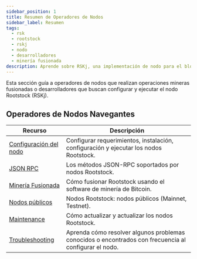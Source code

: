 ```yaml
---
sidebar_position: 1
title: Resumen de Operadores de Nodos
sidebar_label: Resumen
tags:
  - rsk
  - rootstock
  - rskj
  - nodo
  - desarrolladores
  - minería fusionada
description: Aprende sobre RSKj, una implementación de nodo para el blockchain Rootstock y la minería fusionada en Rootstock.
---
```


Esta sección guía a operadores de nodos que realizan operaciones mineras fusionadas o desarrolladores que buscan configurar y ejecutar el nodo Rootstock (RSKj).

## Operadores de Nodos Navegantes

| Recurso                                                             | Descripción                                                                                                           |
| ------------------------------------------------------------------- | --------------------------------------------------------------------------------------------------------------------- |
| [Configuración del nodo](/node-operators/setup/installation/)       | Configurar requerimientos, instalación, configuración y ejecutar los nodos Rootstock.                 |
| [JSON RPC](/node-operators/json-rpc/methods/)                       | Los métodos JSON-RPC soportados por nodos Rootstock.                                                  |
| [Minería Fusionada](/node-operators/merged-mining/getting-started/) | Cómo fusionar Rootstock usando el software de minería de Bitcoin.                                     |
| [Nodos públicos](/node-operators/public-nodes/)                     | Nodos Rootstock: nodos públicos (Mainnet, Testnet).                |
| [Maintenance](/node-operators/mantenimiento/network-upgrades/)      | Cómo actualizar y actualizar los nodos Rootstock.                                                     |
| [Troubleshooting](/node-operators/troubleshooting/)                 | Aprenda cómo resolver algunos problemas conocidos o encontrados con frecuencia al configurar el nodo. |
